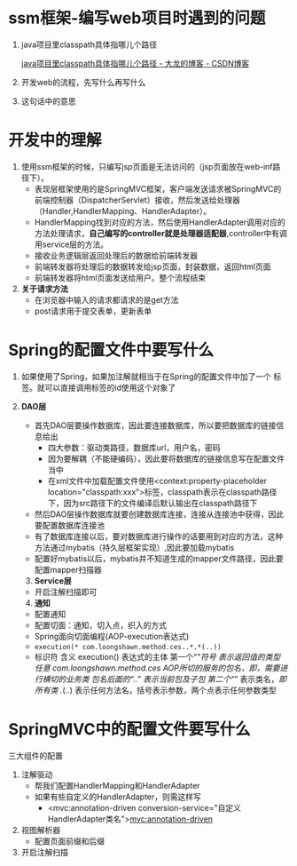 # ssm框架-编写web项目时遇到的问题
1. java项目里classpath具体指哪儿个路径

    [java项目里classpath具体指哪儿个路径 - 大龙的博客 - CSDN博客](https://blog.csdn.net/u011095110/article/details/76152952)

2. 开发web的流程，先写什么再写什么
3. 这句话中的意思

    <!--切面配置--><aop:config>    <!--配置切入点和增强方法织入的方式-->    <aop:advisor advice-ref="txAdvice" pointcut="execution(* cn.itheima.service.*.*(..))" /></aop:config>

# 开发中的理解

1. 使用ssm框架的时候，只编写jsp页面是无法访问的（jsp页面放在web-inf路径下）。
    - 表现层框架使用的是SpringMVC框架，客户端发送请求被SpringMVC的前端控制器（DispatcherServlet）接收，然后发送给处理器（Handler,HandlerMapping、HandlerAdapter）。
    - HandlerMapping找到对应的方法，然后使用HandlerAdapter调用对应的方法处理请求，**自己编写的controller就是处理器适配器**,controller中有调用service层的方法。
    - 接收业务逻辑层返回处理后的数据给前端转发器
    - 前端转发器将处理后的数据转发给jsp页面，封装数据，返回html页面
    - 前端转发器将html页面发送给用户。整个流程结束
2. **关于请求方法**
    - 在浏览器中输入的请求都请求的是get方法
    - post请求用于提交表单，更新表单

# Spring的配置文件中要写什么

1. 如果使用了Spring，如果加注解就相当于在Spring的配置文件中加了一个<bean> 标签。就可以直接调用<bean>标签的id使用这个对象了
2. **DAO层**
    - 首先DAO层要操作数据库，因此要连接数据库，所以要把数据库的链接信息给出
        - 四大参数：驱动类路径，数据库url，用户名，密码
        - 因为要解耦（不能硬编码），因此要将数据库的链接信息写在配置文件当中
        - 在xml文件中加载配置文件使用<context:property-placeholder location="classpath:xxx">标签，classpath表示在classpath路径下，因为src路径下的文件编译后默认输出在classpath路径下
    - 然后DAO层操作数据库就要创建数据库连接，连接从连接池中获得，因此要配置数据库连接池
    - 有了数据库连接以后，要对数据库进行操作的话要用到对应的方法，这种方法通过mybatis（持久层框架实现）,因此要加载mybatis
    - 配置好mybatis以后，mybatis并不知道生成的mapper文件路径，因此要配置mapper扫描器

    3. **Service层**

    - 开启注解扫描即可

    4. **通知**

    - 配置通知
    - 配置切面：通知，切入点，织入的方式
    - Spring面向切面编程(AOP-execution表达式)
    - ```execution(* com.loongshawn.method.ces..*.*(..))```
    - 标识符	含义
    execution()	表达式的主体
    第一个“*”符号	表示返回值的类型任意
    com.loongshawn.method.ces	AOP所切的服务的包名，即，需要进行横切的业务类
    包名后面的“..”	表示当前包及子包
    第二个“*”	表示类名，*即所有类
    .*(..)	表示任何方法名，括号表示参数，两个点表示任何参数类型

# SpringMVC中的配置文件要写什么

三大组件的配置

1. 注解驱动
    - 帮我们配置HandlerMapping和HandlerAdapter
    - 如果有些自定义的HandlerAdapter，则需这样写
        - <mvc:annotation-driven conversion-service="自定义HandlerAdapter类名"><mvc:annotation-driven>
2. 视图解析器
    - 配置页面前缀和后缀
3. 开启注解扫描